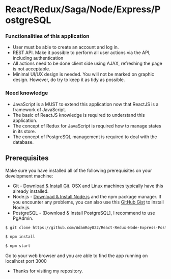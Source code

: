 # React/Redux/Saga/Node/Express/PostgreSQL

### Functionalities of this application
* User must be able to create an account and log in.
* REST API. Make it possible to perform all user actions via the API, including authentication
* All actions need to be done client side using AJAX, refreshing the page is not acceptable.
* Minimal UI/UX design is needed. You will not be marked on graphic design. However, do try to keep it as tidy as possible.

### Need knowledge
* JavaScript is a MUST to extend this application now that ReactJS is a framework of JavaScript.
* The basic of ReactJS knowledge is required to understand this application.
* The concept of Redux for JavaScript is required how to manage states in its store.
* The concept of PostgreSQL management is required to deal with the database.

## Prerequisites
Make sure you have installed all of the following prerequisites on your development machine:
* Git - [Download & Install Git](https://git-scm.com/downloads). OSX and Linux machines typically have this already installed.
* Node.js - [Download & Install Node.js](https://nodejs.org/en/download/) and the npm package manager. If you encounter any problems, you can also use this [GitHub Gist](https://gist.github.com/isaacs/579814) to install Node.js.
* PostgreSQL - [Download & Install PostgreSQL], I recommend to use PgAdmin.

```bash
$ git clone https://github.com/AdamRoy822/React-Redux-Node-Express-PostgreSQL.git
```
```bash
$ npm install
```

```bash
$ npm start
```
Go to your web browser and you are able to find the app running on localhost port 3000

* Thanks for visiting my repository.
